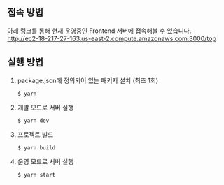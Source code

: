 ## 접속 방법
아래 링크를 통해 현재 운영중인 Frontend 서버에 접속해볼 수 있습니다.</br>
http://ec2-18-217-27-163.us-east-2.compute.amazonaws.com:3000/top

## 실행 방법
1.  package.json에 정의되어 있는 패키지 설치 (최초 1회)
    ```shell
    $ yarn
    ```
1.  개발 모드로 서버 실행
    ```shell
    $ yarn dev
    ```
1.  프로젝트 빌드
    ```shell
    $ yarn build
    ```
1.  운영 모드로 서버 실행
    ```shell
    $ yarn start
    ```
